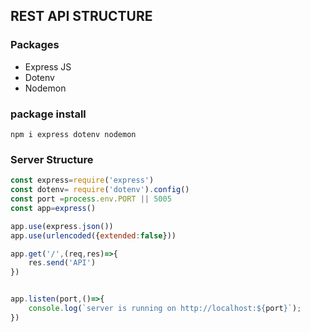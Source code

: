 ## REST API STRUCTURE 


### Packages
* Express JS
* Dotenv
* Nodemon

### package install
```console 
npm i express dotenv nodemon
```



### Server Structure
```js
const express=require('express')
const dotenv= require('dotenv').config()
const port =process.env.PORT || 5005
const app=express()

app.use(express.json())
app.use(urlencoded({extended:false}))

app.get('/',(req,res)=>{
    res.send('API')
})


app.listen(port,()=>{
    console.log(`server is running on http://localhost:${port}`);
})
```


